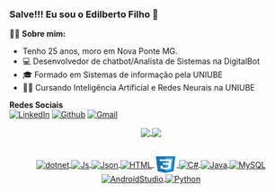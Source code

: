 ### Salve!!! Eu sou o Edilberto Filho 👋

🙋‍♂️ **Sobre mim:**
- Tenho 25 anos, moro em Nova Ponte MG.
- 💻 Desenvolvedor de chatbot/Analista de Sistemas na DigitalBot
- 🎓 Formado em Sistemas de informação pela UNIUBE
- 👨‍💻 Cursando Inteligência Artificial e Redes Neurais na UNIUBE</br>

**Redes Sociais**</br>
[![LinkedIn](https://img.shields.io/badge/LinkedIn-0077B5?align="center"?style=for-the-badge&logo=linkedin&logoColor=white)](https://www.linkedin.com/in/edilberto-f-523181176/)
[![Github](https://img.shields.io/badge/Github-000?align="center"?style=for-the-badge&logo=Github&logoColor=fffff)](https://github.com/Edilberto21)
[![Gmail](https://img.shields.io/badge/Gmail-333333?align="center"?style=for-the-badge&logo=gmail&logoColor=red)](mailto:edilbertobetinho93@gmail.com)
</br>
<div align="center">
  <a href="https://github.com/Edilberto21">
  <img align="center" height="180em" src="https://github-readme-stats-git-masterrstaa-rickstaa.vercel.app/api/top-langs/?username=Edilberto21&bg_color=000&border_color=30A3DC&title_color=E94D5F&text_color=FFF"/>
  <img align="center" height="180em" src="https://github-readme-stats.vercel.app/api?username=Edilberto21&theme=transparent&bg_color=000&border_color=30A3DC&show_icons=true&icon_color=30A3DC&title_color=E94D5F&text_color=FFF"/>
</div>
</br>
<div align="center" style="display: inline_block"><br>
    <img align="center" alt="dotnet" height="30" width="40" src="https://upload.wikimedia.org/wikipedia/commons/thumb/e/ee/.NET_Core_Logo.svg/1200px-.NET_Core_Logo.svg.png" />
    <img align="center" alt="Js" height="30" width="40" src="https://cdn.jsdelivr.net/gh/devicons/devicon/icons/javascript/javascript-original.svg">
    <img align="center" alt="Json" height="30" width="40" src="https://w7.pngwing.com/pngs/456/654/png-transparent-json-filetype-icon-thumbnail.png">
    <img align="center" alt="HTML" height="30" width="40" src="https://cdn.jsdelivr.net/gh/devicons/devicon/icons/html5/html5-original.svg">
    <img align="center" alt="CSS" height="30" width="40" src="https://raw.githubusercontent.com/devicons/devicon/master/icons/css3/css3-original.svg">
    <img align="center" alt="C#"  height="30" width="40" src="https://cdn.jsdelivr.net/gh/devicons/devicon/icons/csharp/csharp-original.svg">
    <img align="center" alt="Java"  height="30" width="40" src="https://cdn.jsdelivr.net/gh/devicons/devicon/icons/java/java-original.svg">
    <img align="center" alt="MySQL"  height="30" width="40" src="https://cdn.jsdelivr.net/gh/devicons/devicon/icons/mysql/mysql-original-wordmark.svg">
    <img align="center" alt="AndroidStudio"  height="30" width="40" src="https://cdn.jsdelivr.net/gh/devicons/devicon/icons/androidstudio/androidstudio-original.svg">
    <img align="center" alt="Python"  height="30" width="40" src="https://img.icons8.com/?size=48&id=13441&format=png">
</div>
